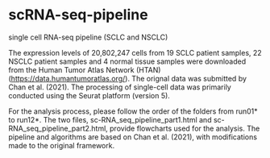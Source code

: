 # scRNA-seq-pipeline
single cell RNA-seq pipeline (SCLC and NSCLC)

The expression levels of 20,802,247 cells from 19 SCLC patient samples, 22 NSCLC patient samples and 4 normal tissue samples were downloaded from the Human Tumor Atlas Network (HTAN) (https://data.humantumoratlas.org/). The orignal data was submitted by Chan et al. (2021). The processing of single-cell data was primarily conducted using the Seurat platform (version 5).

For the analysis process, please follow the order of the folders from run01* to run12*. The two files, sc-RNA_seq_pipeline_part1.html and sc-RNA_seq_pipeline_part2.html, provide flowcharts used for the analysis. The pipeline and algorithms are based on Chan et al. (2021), with modifications made to the original framework.

